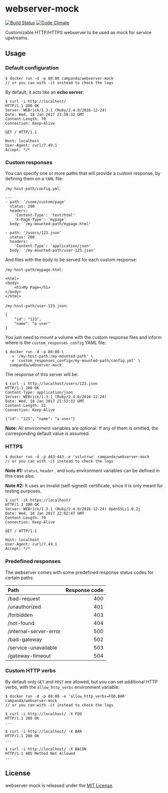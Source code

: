 # webserver-mock

[![Build Status](https://travis-ci.org/campanda/webserver-mock.svg?branch=master)](https://travis-ci.org/campanda/webserver-mock)
[![Code Climate](https://codeclimate.com/github/campanda/webserver-mock/badges/gpa.svg)](https://codeclimate.com/github/campanda/webserver-mock)

Customizable HTTP/HTTPS webserver to be used as mock for service upstreams.

## Usage

### Default configuration

    $ docker run -d -p 80:80 campanda/webserver-mock
    // or you can with -it instead to check the logs

By default, it acts like an __echo server__:

    $ curl -i http://localhost/
    HTTP/1.1 200 OK
    Server: WEBrick/1.3.1 (Ruby/2.4.0/2016-12-24)
    Date: Wed, 18 Jan 2017 21:50:32 GMT
    Content-Length: 70
    Connection: Keep-Alive

    GET / HTTP/1.1

    Host: localhost
    User-Agent: curl/7.49.1
    Accept: */*

### Custom responses

You can specify one or more paths that will provide a custom response,
by defining them on a `YAML` file:

`/my-host-path/config.yml`:

    ---
    - path: '/some/custom/page'
      status: 200
      headers:
        'Content-Type': 'text/html'
        'X-Page-Type': 'mypage'
      body: '/my-mounted-path/mypage.html'

    - path: '/users/123.json'
      status: 200
      headers:
        'Content-Type': 'application/json'
      body: '/my-mounted-path/user-123.json'


And files with the body to be served for each custom response:

`/my-host-path/mypage.html`:

    <html>
    <body>
        <h1>My Page</h1>
    </body>
    </html>

`/my-host-path/user-123.json`:

    {
        "id": "123",
        "name": "a user"
    }

You just need to mount a volume with the custom response files and
inform where is the `custom_responses_config` YAML file:

    $ docker run -d -p 80:80 \
      -v '/my-host-path:/my-mounted-path' \
      -e 'custom_responses_config=/my-mounted-path/config.yml' \
      campanda/webserver-mock

The response of this server will be:

    $ curl -i http://localhost/users/123.json
    HTTP/1.1 200 OK
    Content-Type: application/json
    Server: WEBrick/1.3.1 (Ruby/2.4.0/2016-12-24)
    Date: Wed, 18 Jan 2017 21:53:32 GMT
    Content-Length: 31
    Connection: Keep-Alive

    {"id": "123", "name": "a user"}

__Note:__ All environment variables are optional. If any of them is omitted,
the corresponding default value is assumed.

### HTTPS

    $ docker run -d -p 443:443 -e 'ssl=true' campanda/webserver-mock
    // or you can with -it instead to check the logs

__Note #1:__ `status`, `header_` and `body` environment variables can be defined
in this case also.

__Note #2:__ It uses an invalid (self-signed) certificate, since it is only meant
for testing purposes.

    $ curl -ik https://localhost/
    HTTP/1.1 200 OK
    Server: WEBrick/1.3.1 (Ruby/2.4.0/2016-12-24) OpenSSL/1.0.2j
    Date: Wed, 18 Jan 2017 22:02:47 GMT
    Content-Length: 70
    Connection: Keep-Alive

    GET / HTTP/1.1

    Host: localhost
    User-Agent: curl/7.49.1
    Accept: */*

### Predefined responses

The webserver comes with some predefined response status codes for certain paths:

| Path                    | Response code |
| :---                    |          ---: |
| /bad-request            | 400           |
| /unauthorized           | 401           |
| /forbidden              | 403           |
| /not-found              | 404           |
| /internal-server-error  | 500           |
| /bad-gateway            | 502           |
| /service-unavailable    | 503           |
| /gateway-timeout        | 504           |

### Custom HTTP verbs

By default only `GET` and `POST` are allowed, but you can set additional HTTP verbs,
with the `allow_http_verbs` environment variable:

    $ docker run -d -p 80:80 -e 'allow_http_verbs=FOO,BAR' campanda/webserver-mock
    // or you can with -it instead to check the logs

    $ curl -i http://localhost/ -X FOO
    HTTP/1.1 200 OK
    ...

    $ curl -i http://localhost/ -X BAR
    HTTP/1.1 200 OK
    ...

    $ curl -i http://localhost/ -X BACON
    HTTP/1.1 405 Method Not Allowed
    ...

## License

webserver-mock is released under the [MIT License][0].

[0]: http://www.opensource.org/licenses/MIT
